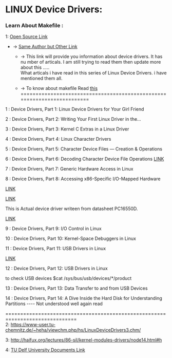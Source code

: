 # LINUX Device Drivers:
### Learn About Makefile :

 1: [Open Source Link](https://opensourceforu.com/?s=device+driver)
 
 + -> [Same Author but Other Link](https://sysplay.github.io/books/LinuxDrivers/book/Content/Part13.html)
    
   + -> This link will provide you information about device drivers. It has nu mber of articals.
        I am still trying to read them then update more about this .....       
        What articals i have read in this series of Linux Device Drivers. i have mentioned them all.
        
   + -> To know about makefile  Read [this](http://opensourceforu.com/2012/06/gnu-make-in-detail-for-beginners)  
  ========================================================================   
  
 1 : Device Drivers, Part 1: Linux Device Drivers for Your Girl Friend
         
 2 : Device Drivers, Part 2: Writing Your First Linux Driver in the...
         
 3 : Device Drivers, Part 3: Kernel C Extras in a Linux Driver
         
 4 : Device Drivers, Part 4: Linux Character Drivers
         
 5 : Device Drivers, Part 5: Character Device Files — Creation & Operations
         
 6 : Device Drivers, Part 6: Decoding Character Device File Operations 
    [LINK](https://sysplay.in/index.php?pagefile=linux_drivers)
      
 7 : Device Drivers, Part 7: Generic Hardware Access in Linux
         
 8 : Device Drivers, Part 8: Accessing x86-Specific I/O-Mapped Hardware
         
   [LINK](https://github.com/esrijan/ddk-software/tree/fw/v2.2/LDDKFirmware/Code )
         
   [LINK](https://github.com/torvalds/linux/blob/master/include/uapi/linux/serial_reg.h )
         
   This is Actual device driver writeen from datasheet PC16550D.   
         
   [LINK](https://sysplay.in/blog/linux-device-drivers/2013/09/accessing-x86-specific-io-mapped-hardware-in-linux/)
         
 9 : Device Drivers, Part 9: I/O Control in Linux
        
10 : Device Drivers, Part 10: Kernel-Space Debuggers in Linux
        
11 : Device Drivers, Part 11: USB Drivers in Linux        
        
   [LINK](https://github.com/spotify/linux/blob/master/Documentation/usb/proc_usb_info.txt)        
                
12 : Device Drivers, Part 12: USB Drivers in Linux 

to check USB devices $cat /sys/bus/usb/devices/*/product
        
13 : Device Drivers, Part 13: Data Transfer to and from USB Devices
        
14 : Device Drivers, Part 14: A Dive Inside the Hard Disk for Understanding Partitions
                ---- Not understood well again read
                
==============================================================================        
 2: https://www-user.tu-chemnitz.de/~heha/viewchm.php/hs/LinuxDeviceDrivers3.chm/
 
 3: http://haifux.org/lectures/86-sil/kernel-modules-drivers/node14.html#h
 
 4: [TU Delf University Documents Link](http://epic-alfa.kavli.tudelft.nl/share/doc/kernel-doc-2.6.32/Documentation/DocBook/usb/)
 
 
